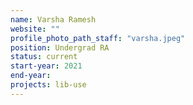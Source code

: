 ```yaml
---
name: Varsha Ramesh
website: ""
profile_photo_path_staff: "varsha.jpeg"
position: Undergrad RA
status: current
start-year: 2021
end-year:
projects: lib-use
---
```

